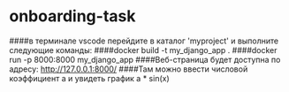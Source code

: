 # onboarding-task
####в терминале vscode перейдите в каталог 'myproject' и выполните следующие команды:
####docker build -t my_django_app .
####docker run -p 8000:8000 my_django_app
####Веб-страница будет доступна по адресу: http://127.0.0.1:8000/
####Там можно ввести числовой коэффициент а и увидеть график a * sin(x)
